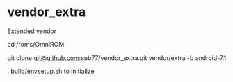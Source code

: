 # vendor_extra
Extended vendor

cd /roms/OmniROM

git clone git@github.com:sub77/vendor_extra.git vendor/extra -b android-7.1

. build/envsetup.sh to initialize
